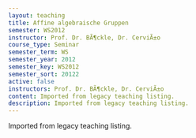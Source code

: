 ```yaml
---
layout: teaching
title: Affine algebraische Gruppen
semester: WS2012
instructor: Prof. Dr. BÃ¶ckle, Dr. CerviÃ±o
course_type: Seminar
semester_term: WS
semester_year: 2012
semester_key: WS2012
semester_sort: 20122
active: false
instructors: Prof. Dr. BÃ¶ckle, Dr. CerviÃ±o
content: Imported from legacy teaching listing.
description: Imported from legacy teaching listing.
---
```

Imported from legacy teaching listing.
